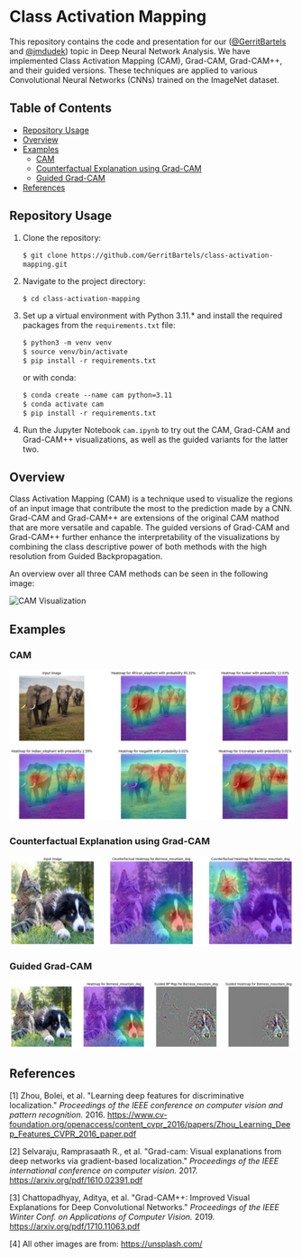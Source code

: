 # Class Activation Mapping 

This repository contains the code and presentation for our ([@GerritBartels](https://github.com/GerritBartels) and [@jmdudek](https://github.com/jmdudek)) topic in Deep Neural Network Analysis. We have implemented Class Activation Mapping (CAM), Grad-CAM, Grad-CAM++, and their guided versions. These techniques are applied to various Convolutional Neural Networks (CNNs) trained on the ImageNet dataset.

## Table of Contents
- [Repository Usage](#repository-usage)
- [Overview](#overview)
- [Examples](#examples)
    - [CAM](#cam)
    - [Counterfactual Explanation using Grad-CAM](#counterfactual-explanation-using-grad-cam)
    - [Guided Grad-CAM](#guided-grad-cam)
- [References](#references)

## Repository Usage

1. Clone the repository:
    ```shell
    $ git clone https://github.com/GerritBartels/class-activation-mapping.git
    ```

2. Navigate to the project directory:
    ```shell
    $ cd class-activation-mapping
    ```

3. Set up a virtual environment with Python 3.11.* and install the required packages from the `requirements.txt` file:
    ```shell
    $ python3 -m venv venv
    $ source venv/bin/activate
    $ pip install -r requirements.txt
    ```
    or with conda:
    ```shell
    $ conda create --name cam python=3.11
    $ conda activate cam
    $ pip install -r requirements.txt
    ```

4. Run the Jupyter Notebook `cam.ipynb` to try out the CAM, Grad-CAM and Grad-CAM++ visualizations, as well as the guided variants for the latter two.

## Overview

Class Activation Mapping (CAM) is a technique used to visualize the regions of an input image that contribute the most to the prediction made by a CNN. Grad-CAM and Grad-CAM++ are extensions of the original CAM mathod that are more versatile and capable. The guided versions of Grad-CAM and Grad-CAM++ further enhance the interpretability of the visualizations by combining the class descriptive power of both methods with the high resolution from Guided Backpropagation.

An overview over all three CAM methods can be seen in the following image:

![CAM Visualization](/images/cam_gc_gc++.png)

## Examples

### CAM

![CAM Visualization](/images/cam_elephant.png)


### Counterfactual Explanation using Grad-CAM

![Counterfactual Explanation](/images/counterfactual_explanation.png)


### Guided Grad-CAM

![Guided Grad-CAM](/images/guided_gc.png)


## References
[1] Zhou, Bolei, et al. "Learning deep features for discriminative localization." *Proceedings of the IEEE conference on computer vision and pattern recognition.* 2016. https://www.cv-foundation.org/openaccess/content_cvpr_2016/papers/Zhou_Learning_Deep_Features_CVPR_2016_paper.pdf

[2] Selvaraju, Ramprasaath R., et al. "Grad-cam: Visual explanations from deep networks via gradient-based localization." *Proceedings of the IEEE international conference on computer vision.* 2017. https://arxiv.org/pdf/1610.02391.pdf

[3]  Chattopadhyay, Aditya, et al. "Grad-CAM++: Improved Visual Explanations for Deep Convolutional Networks." *Proceedings of the IEEE Winter Conf. on Applications of Computer Vision.* 2019. https://arxiv.org/pdf/1710.11063.pdf

[4] All other images are from: https://unsplash.com/